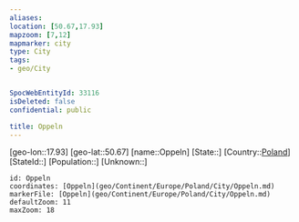 ```yaml
---
aliases: 
location: [50.67,17.93]
mapzoom: [7,12] 
mapmarker: city 
type: City
tags:
- geo/City


SpocWebEntityId: 33116
isDeleted: false
confidential: public

title: Oppeln
---
```

[geo-lon::17.93]
[geo-lat::50.67]
[name::Oppeln]
[State::]
[Country::[Poland](geo/Continent/Europe/Poland.md)]
[StateId::]
[Population::]
[Unknown::]


```leaflet
id: Oppeln
coordinates: [Oppeln](geo/Continent/Europe/Poland/City/Oppeln.md)
markerFile: [Oppeln](geo/Continent/Europe/Poland/City/Oppeln.md)
defaultZoom: 11 
maxZoom: 18
```


